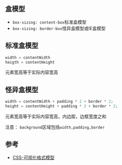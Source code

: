 ## 盒模型

* `box-sizing: content-box`标准盒模型
* `box-sizing: border-box`怪异盒模型或IE盒模型

## 标准盒模型
```js
width = contentWidth
heigth = contentHeight
```
元素宽高等于实际内容宽高

## 怪异盒模型
```js
width = contentWidth + padding * 2 + border * 2;
height = contentHeight + padding * 2 + border * 2;
```
元素宽高等于实际内容宽高，内边距，边框宽度之和

注意：
`background`区域包括`width,padding,border`

## 参考
* [CSS-可视化格式模型](https://www.zhiqiang2726.com/2019/03/23/CSS-%E5%8F%AF%E8%A7%86%E5%8C%96%E6%A0%BC%E5%BC%8F%E6%A8%A1%E5%9E%8B/#more)
